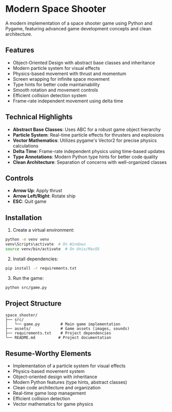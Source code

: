 # Modern Space Shooter

A modern implementation of a space shooter game using Python and Pygame, featuring advanced game development concepts and clean architecture.

## Features

- Object-Oriented Design with abstract base classes and inheritance
- Modern particle system for visual effects
- Physics-based movement with thrust and momentum
- Screen wrapping for infinite space movement
- Type hints for better code maintainability
- Smooth rotation and movement controls
- Efficient collision detection system
- Frame-rate independent movement using delta time

## Technical Highlights

- **Abstract Base Classes**: Uses ABC for a robust game object hierarchy
- **Particle System**: Real-time particle effects for thrusters and explosions
- **Vector Mathematics**: Utilizes pygame's Vector2 for precise physics calculations
- **Delta Time**: Frame-rate independent physics using time-based updates
- **Type Annotations**: Modern Python type hints for better code quality
- **Clean Architecture**: Separation of concerns with well-organized classes

## Controls

- **Arrow Up**: Apply thrust
- **Arrow Left/Right**: Rotate ship
- **ESC**: Quit game

## Installation

1. Create a virtual environment:
```bash
python -m venv venv
venv\Scripts\activate  # On Windows
source venv/bin/activate  # On Unix/MacOS
```

2. Install dependencies:
```bash
pip install -r requirements.txt
```

3. Run the game:
```bash
python src/game.py
```

## Project Structure

```
space_shooter/
├── src/
│   └── game.py         # Main game implementation
├── assets/             # Game assets (images, sounds)
├── requirements.txt    # Project dependencies
└── README.md          # Project documentation
```

## Resume-Worthy Elements

- Implementation of a particle system for visual effects
- Physics-based movement system
- Object-oriented design with inheritance
- Modern Python features (type hints, abstract classes)
- Clean code architecture and organization
- Real-time game loop management
- Efficient collision detection
- Vector mathematics for game physics 